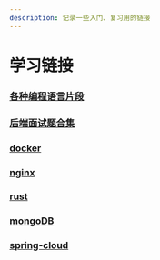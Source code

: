 ```yaml
---
description: 记录一些入门、复习用的链接
---
```


# 学习链接

### [各种编程语言片段](https://quickref.cn/)

### [后端面试题合集](http://doc.lvqiang.work/doc/Java/interview/interview12.html)

### [docker](https://vuepress.mirror.docker-practice.com/)

### [nginx](https://dunwu.github.io/nginx-tutorial/#/nginx-quickstart)

### [rust](https://kaisery.github.io/trpl-zh-cn/)

### [mongoDB](https://docs.mongoing.com/)

### [spring-cloud](https://www.springcloud.cc)

